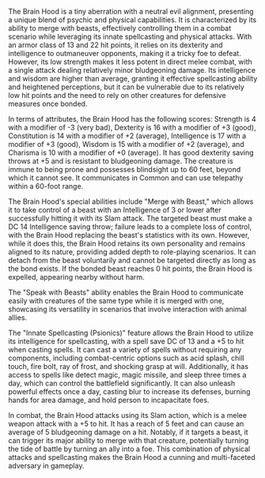 The Brain Hood is a tiny aberration with a neutral evil alignment, presenting a unique blend of psychic and physical capabilities. It is characterized by its ability to merge with beasts, effectively controlling them in a combat scenario while leveraging its innate spellcasting and physical attacks. With an armor class of 13 and 22 hit points, it relies on its dexterity and intelligence to outmaneuver opponents, making it a tricky foe to defeat. However, its low strength makes it less potent in direct melee combat, with a single attack dealing relatively minor bludgeoning damage. Its intelligence and wisdom are higher than average, granting it effective spellcasting ability and heightened perceptions, but it can be vulnerable due to its relatively low hit points and the need to rely on other creatures for defensive measures once bonded.

In terms of attributes, the Brain Hood has the following scores: Strength is 4 with a modifier of -3 (very bad), Dexterity is 16 with a modifier of +3 (good), Constitution is 14 with a modifier of +2 (average), Intelligence is 17 with a modifier of +3 (good), Wisdom is 15 with a modifier of +2 (average), and Charisma is 10 with a modifier of +0 (average). It has good dexterity saving throws at +5 and is resistant to bludgeoning damage. The creature is immune to being prone and possesses blindsight up to 60 feet, beyond which it cannot see. It communicates in Common and can use telepathy within a 60-foot range.

The Brain Hood's special abilities include "Merge with Beast," which allows it to take control of a beast with an Intelligence of 3 or lower after successfully hitting it with its Slam attack. The targeted beast must make a DC 14 Intelligence saving throw; failure leads to a complete loss of control, with the Brain Hood replacing the beast's statistics with its own. However, while it does this, the Brain Hood retains its own personality and remains aligned to its nature, providing added depth to role-playing scenarios. It can detach from the beast voluntarily and cannot be targeted directly as long as the bond exists. If the bonded beast reaches 0 hit points, the Brain Hood is expelled, appearing nearby without harm.

The "Speak with Beasts" ability enables the Brain Hood to communicate easily with creatures of the same type while it is merged with one, showcasing its versatility in scenarios that involve interaction with animal allies. 

The "Innate Spellcasting (Psionics)" feature allows the Brain Hood to utilize its intelligence for spellcasting, with a spell save DC of 13 and a +5 to hit when casting spells. It can cast a variety of spells without requiring any components, including combat-centric options such as acid splash, chill touch, fire bolt, ray of frost, and shocking grasp at will. Additionally, it has access to spells like detect magic, magic missile, and sleep three times a day, which can control the battlefield significantly. It can also unleash powerful effects once a day, casting blur to increase its defenses, burning hands for area damage, and hold person to incapacitate foes.

In combat, the Brain Hood attacks using its Slam action, which is a melee weapon attack with a +5 to hit. It has a reach of 5 feet and can cause an average of 5 bludgeoning damage on a hit. Notably, if it targets a beast, it can trigger its major ability to merge with that creature, potentially turning the tide of battle by turning an ally into a foe. This combination of physical attacks and spellcasting makes the Brain Hood a cunning and multi-faceted adversary in gameplay.